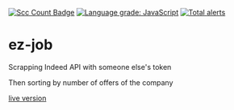 [![Scc Count Badge](https://sloc.xyz/github/klemek/ez-job/?category=code)](https://github.com/boyter/scc/#badges-beta)
[![Language grade: JavaScript](https://img.shields.io/lgtm/grade/javascript/g/Klemek/ez-job.svg?logo=lgtm&logoWidth=18)](https://lgtm.com/projects/g/Klemek/ez-job/context:javascript)
[![Total alerts](https://img.shields.io/lgtm/alerts/g/Klemek/ez-job.svg?logo=lgtm&logoWidth=18)](https://lgtm.com/projects/g/Klemek/ez-job/alerts/)

# ez-job
Scrapping Indeed API with someone else's token

Then sorting by number of offers of the company

[live version](https://klemek.github.io/ez-job/)

